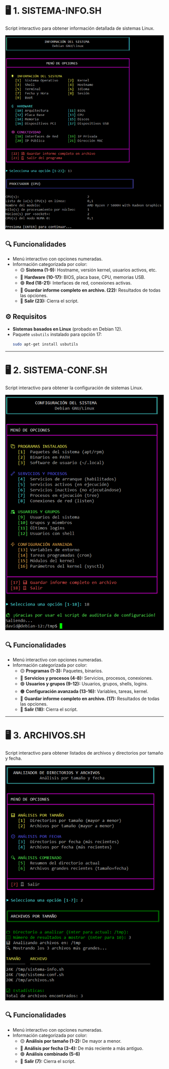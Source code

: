 # 🖥️ 1. SISTEMA-INFO.SH
Script interactivo para obtener información detallada de sistemas Linux.  

[![Script Preview](https://raw.githubusercontent.com/beetlebum97/bash_area/main/screenshots/sistema-info.png)]()

## 🔍 Funcionalidades  
- Menú interactivo con opciones numeradas.  
- Información categorizada por color:  
  - 🟡 **Sistema (1-9):** Hostname, versión kernel, usuarios activos, etc.  
  - 🔵 **Hardware (10-17):** BIOS, placa base, CPU, memorias USB.  
  - 🟢 **Red (18-21):** Interfaces de red, conexiones activas.
  - 🔴 **Guardar informe completo en archivo. (22):** Resultados de todas las opciones.    
  - 🔴 **Salir (23):** Cierra el script.  

## ⚙️ Requisitos  
- **Sistemas basados en Linux** (probado en Debian 12).  
- Paquete `usbutils` instalado para opción 17:  
  ```bash 
  sudo apt-get install usbutils
  ```
  
---

# 🖥️ 2. SISTEMA-CONF.SH
Script interactivo para obtener la configuración de sistemas Linux.  

[![Script Preview](https://raw.githubusercontent.com/beetlebum97/bash_area/main/screenshots/sistema-conf.png)]()

## 🔍 Funcionalidades  
- Menú interactivo con opciones numeradas.  
- Información categorizada por color:  
  - 🟡 **Programas (1-3):** Paquetes, binarios.  
  - 🔵 **Servicios y procesos (4-8):** Servicios, procesos, conexiones.  
  - 🟢 **Usuarios y grupos (9-12):** Usuarios, grupos, shells, logins.
  - 🟠 **Configuración avanzada (13-16):** Variables, tareas, kernel.
  - 🔴 **Guardar informe completo en archivo. (17):** Resultados de todas las opciones.    
  - 🔴 **Salir (18):** Cierra el script.
 
 ---

 # 🖥️ 3. ARCHIVOS.SH
Script interactivo para obtener listados de archivos y directorios por tamaño y fecha. 
 
[![Script Preview](https://raw.githubusercontent.com/beetlebum97/bash_area/main/screenshots/archivos.png)]()

## 🔍 Funcionalidades  
- Menú interactivo con opciones numeradas.  
- Información categorizada por color:  
  - 🟡 **Análisis por tamaño (1-2):** De mayor a menor.  
  - 🔵 **Análisis por fecha (3-4):**  De más reciente a más antiguo.
  - 🟢 **Análisis combinado (5-6)** 
  - 🔴 **Salir (7):** Cierra el script.
